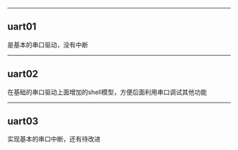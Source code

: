 --------
uart01
--------
是基本的串口驱动，没有中断

--------
uart02
--------
在基础的串口驱动上面增加的shell模型，方便后面利用串口调试其他功能

--------
uart03
--------
实现基本的串口中断，还有待改进
